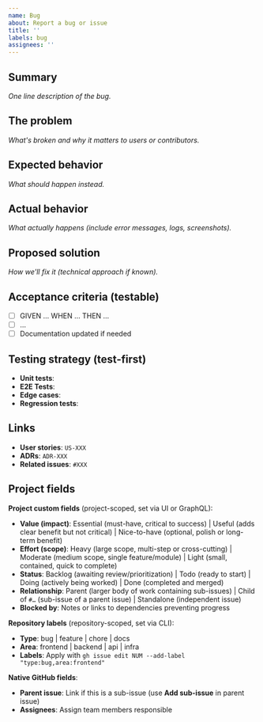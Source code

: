 ```yaml
---
name: Bug
about: Report a bug or issue
title: ''
labels: bug
assignees: ''
---
```


<!--
Title guidance: Use plain English to describe what's broken or unexpected
Example: "Crash when saving profile with empty username"
Avoid conventional commit format for issues (no "fix:", "bug:", etc.)
-->

## Summary

*One line description of the bug.*

## The problem

*What's broken and why it matters to users or contributors.*

## Expected behavior

*What should happen instead.*

## Actual behavior

*What actually happens (include error messages, logs, screenshots).*

## Proposed solution

*How we'll fix it (technical approach if known).*

## Acceptance criteria (testable)

- [ ] GIVEN … WHEN … THEN …
- [ ] …
- [ ] Documentation updated if needed

## Testing strategy (test-first)

<!--
Follow test-first approach with meaningful behavioral tests
Avoid vanity tests that only verify framework behavior or trivial getters/setters
-->

- **Unit tests**:
- **E2E Tests**:
- **Edge cases**:
- **Regression tests**:

## Links

- **User stories**: `US-XXX`
- **ADRs**: `ADR-XXX`
- **Related issues**: `#XXX`

## Project fields

<!--
Set these fields in GitHub's project interface after creating the issue
Issues start as Backlog and move to Todo after review

Using GitHub CLI to set fields after creating issue:

# Add repository labels (simple, repository-scoped)
gh issue edit ISSUE_NUM --add-label "type:bug,area:frontend"

# Add to project
gh issue edit ISSUE_NUM --add-project "Project Name"

# Set project custom fields (requires GraphQL, project-scoped)
# First, get field and option IDs from your project:
gh api graphql -f query='query($project: ID!) {
  node(id: $project) {
    ... on ProjectV2 {
      fields(first: 20) {
        nodes {
          ... on ProjectV2SingleSelectField { id name options { id name } }
        }
      }
    }
  }
}' -F project="PROJECT_ID"

# Then update field values:
gh api graphql -f query='mutation {
  updateProjectV2ItemFieldValue(input: {
    projectId: "PROJECT_ID"
    itemId: "ITEM_ID"
    fieldId: "VALUE_FIELD_ID"
    value: {singleSelectOptionId: "ESSENTIAL_OPTION_ID"}
  }) { projectV2Item { id } }
}'
-->

**Project custom fields** (project-scoped, set via UI or GraphQL):

- **Value (impact)**: Essential (must-have, critical to success) | Useful (adds clear benefit but not critical) | Nice-to-have (optional, polish or long-term benefit)
- **Effort (scope)**: Heavy (large scope, multi-step or cross-cutting) | Moderate (medium scope, single feature/module) | Light (small, contained, quick to complete)
- **Status**: Backlog (awaiting review/prioritization) | Todo (ready to start) | Doing (actively being worked) | Done (completed and merged)
- **Relationship**: Parent (larger body of work containing sub-issues) | Child of `#…` (sub-issue of a parent issue) | Standalone (independent issue)
- **Blocked by**: Notes or links to dependencies preventing progress

**Repository labels** (repository-scoped, set via CLI):

- **Type**: bug | feature | chore | docs
- **Area**: frontend | backend | api | infra
- **Labels**: Apply with `gh issue edit NUM --add-label "type:bug,area:frontend"`

**Native GitHub fields**:

- **Parent issue**: Link if this is a sub-issue (use **Add sub-issue** in parent issue)
- **Assignees**: Assign team members responsible
